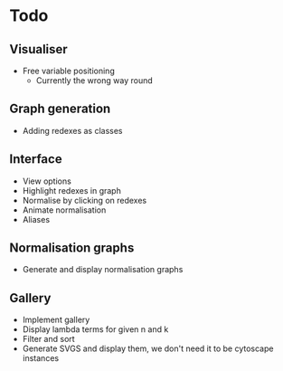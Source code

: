 
# Todo

## Visualiser

* Free variable positioning
  * Currently the wrong way round

## Graph generation

* Adding redexes as classes

## Interface

* View options
* Highlight redexes in graph
* Normalise by clicking on redexes
* Animate normalisation
* Aliases

## Normalisation graphs

* Generate and display normalisation graphs

## Gallery

* Implement gallery
* Display lambda terms for given n and k
* Filter and sort
* Generate SVGS and display them, we don't need it to be cytoscape instances